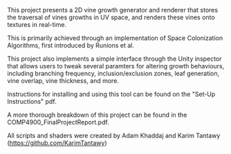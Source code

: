 This project presents a 2D vine growth generator and renderer that stores the traversal of vines growths in UV space, and renders these vines onto textures in real-time.

This is primarily achieved through an implementation of Space Colonization Algorithms, first introduced by Runions et al.

This project also implements a simple interface through the Unity inspector that allows users to tweak several paramters for altering growth behaviours, including branching frequency, inclusion/exclusion zones, leaf generation, vine overlap, vine thickness, and more.

Instructions for installing and using this tool can be found on the "Set-Up Instructions" pdf.

A more thorough breakdown of this project can be found in the COMP4900_FinalProjectReport.pdf.

All scripts and shaders were created by Adam Khaddaj and Karim Tantawy (https://github.com/KarimTantawy)
